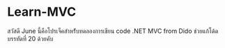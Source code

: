 # Learn-MVC
สวัสดี June นี้คือโปรเจ็คสำหร้ับทดลองการเขียน code .NET MVC from Dido
ช่วยแก้โด้ด บรรทัดที่ 20 ด้วยคับ
